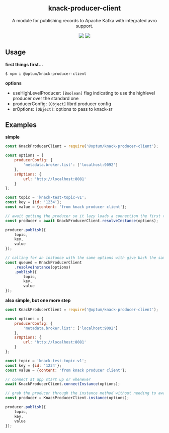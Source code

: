 <h2 align="center">
  knack-producer-client
</h2>

<p align="center">
  A module for publishing records to Apache Kafka with integrated avro support.
</p>

<p align="center">
 <a href="https://www.npmjs.com/package/@optum/knack-producer-client"><img src="https://img.shields.io/npm/v/@optum/knack-producer-client?color=blue"></a>
  <a href="https://github.com/xojs/xo"><img src="https://img.shields.io/badge/code_style-XO-5ed9c7.svg"></a>
</p>

## Usage

<b>first things first...</b>

```shell
$ npm i @optum/knack-producer-client
```

<b>options</b>

- useHighLevelProducer: `[Boolean]` flag indicating to use the highlevel producer over the standard one
- producerConfig: `[Object]` librd producer config
- srOptions: `[Object]`: options to pass to knack-sr

## Examples

<b>simple</b>

```js
const KnackProducerClient = require('@optum/knack-producer-client');

const options = {
    producerConfig: {
        'metadata.broker.list': ['localhost:9092']
    },
    srOptions: {
        url: 'http://localhost:8081'
    }
};

const topic = 'knack-test-topic-v1';
const key = {id: '1234'};
const value = {content: 'from knack producer client'};

// await getting the producer so it lazy loads a connection the first time a message goes through
const producer = await KnackProducerClient.resolveInstance(options);

producer.publish({
    topic,
    key,
    value
});

// calling for an instance with the same options with give back the same producer, so it will manage different connections for you
const queued = KnackProducerClient
    .resolveInstance(options)
    .publish({
        topic,
        key,
        value
});
```

<b>also simple, but one more step</b>

```js
const KnackProducerClient = require('@optum/knack-producer-client');

const options = {
    producerConfig: {
        'metadata.broker.list': ['localhost:9092']
    },
    srOptions: {
        url: 'http://localhost:8081'
    }
};

const topic = 'knack-test-topic-v1';
const key = {id: '1234'};
const value = {content: 'from knack producer client'};

// connect at app start up or whenever
await KnackProducerClient.connectInstance(options);

// grab the producer through the instance method without needing to await it
const producer = KnackProducerClient.instance(options);

producer.publish({
    topic,
    key,
    value
});
```
